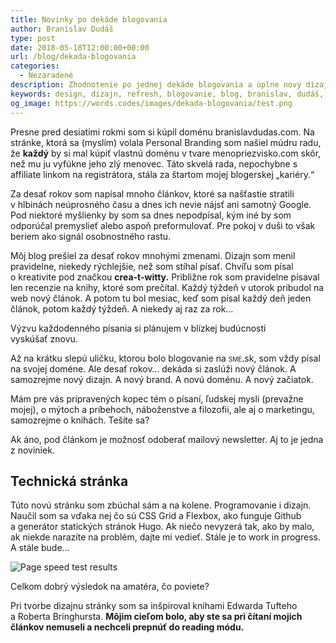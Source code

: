 ```yaml
---
title: Novinky po dekáde blogovania
author: Branislav Dudáš
type: post
date: 2018-05-18T12:00:00+00:00
url: /blog/dekada-blogovania
categories:
  - Nezaradené
description: Zhodnotenie po jednej dekáde blogovania a úplne nový dizajn, technológia a adresa blogu.
keywords: design, dizajn, refresh, blogovanie, blog, branislav, dudáš, výkon, cms, písanie, copywriting
og_image: https://words.codes/images/dekada-blogovania/test.png
---
```

Presne pred desiatimi rokmi som si kúpil doménu branislavdudas.com. Na stránke, ktorá sa (myslím) volala Personal Branding som našiel múdru radu, že **každý** by si mal kúpiť vlastnú doménu v&nbsp;tvare menopriezvisko.com skôr, než mu ju vyfúkne jeho zlý menovec. Táto skvelá rada, nepochybne s affiliate linkom na registrátora, stála za štartom mojej blogerskej&nbsp;„kariéry.“

Za desať rokov som napísal mnoho článkov, ktoré sa našťastie stratili v&nbsp;hlbinách neúprosného času a&nbsp;dnes ich nevie nájsť ani samotný Google. Pod niektoré myšlienky by som sa dnes nepodpísal, kým iné by som odporúčal premyslieť alebo aspoň preformulovať. Pre pokoj v&nbsp;duši to však beriem ako signál osobnostného&nbsp;rastu. 

Môj blog prešiel za desať rokov mnohými zmenami. Dizajn som menil pravidelne, niekedy rýchlejšie, než som stíhal písať. Chvíľu som písal o&nbsp;kreativite pod značkou **crea-t-witty.** Približne rok som pravidelne písaval len recenzie na knihy, ktoré som prečítal. Každý týždeň v utorok pribudol na web nový článok. A&nbsp;potom tu bol mesiac, keď som písal každý deň jeden článok, potom každý týždeň. A&nbsp;niekedy aj raz za rok… <aside>Výzvu každodenného písania si plánujem v&nbsp;blízkej budúcnosti vyskúšať&nbsp;znovu.</aside>

Až na krátku slepú uličku, ktorou bolo blogovanie na <span style="font-variant:small-caps;">sme</span>.sk, som vždy písal na svojej doméne. Ale desať rokov… dekáda si zaslúži nový článok. A samozrejme nový dizajn. A nový brand. A novú doménu. A nový začiatok.

Mám pre vás pripravených kopec tém o&nbsp;písaní, ľudskej mysli (prevažne mojej), o&nbsp;mýtoch a&nbsp;príbehoch, náboženstve a&nbsp;filozofii, ale aj o&nbsp;marketingu, samozrejme o&nbsp;knihách. Tešíte sa? <aside>Ak áno, pod článkom je možnosť odoberať mailový newsletter. Aj to je jedna z&nbsp;noviniek.</aside>

## Technická stránka
Túto novú stránku som zbúchal sám a&nbsp;na kolene. Programovanie i&nbsp;dizajn. Naučil som sa vďaka nej čo sú CSS Grid a&nbsp;Flexbox, ako funguje Github a&nbsp;generátor statických stránok Hugo. Ak niečo nevyzerá tak, ako by malo, ak niekde narazíte na problém, dajte mi vedieť. Stále je to work in progress. A&nbsp;stále&nbsp;bude…

![Page speed test results](/images/dekada-blogovania/test.png) <aside>Celkom dobrý výsledok na amatéra, čo&nbsp;poviete?</aside>

Pri tvorbe dizajnu stránky som sa inšpiroval knihami Edwarda Tufteho a&nbsp;Roberta Bringhursta. **Môjim cieľom bolo, aby ste sa pri čítaní mojich článkov nemuseli a&nbsp;nechceli prepnúť do reading&nbsp;módu.**

